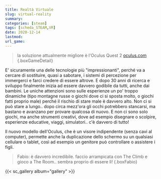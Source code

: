 ```yaml
---
title: Realtà Virtuale
slug: virtual-reality
summary: 
categories: [steam]
tags: [scheda_STEAM,VR]
date: 2020-12-14
lastmod: 
url_game: 
---
```

> la soluzione attualmente migliore è l'Oculus Quest 2
> [oculus.com](https://www.oculus.com)
{.boxGameDetail}

E' sicuramente una delle tecnologie più "impressionanti", perché va a cercare di sostituire, quasi a sabotare, i sistemi di percezione per immergerci e farci credere di essere altrove.
E dopo 30 anni di ricerca e sviluppo finalmente inizia ad essere davvero godibile da tutti, anche dai bambini.
Le uniche attenzioni sono sulle esperienze un po' troppo dinamiche (tipo montagne russe o giochi dove ci si sposta molto, o giochi fatti proprio male) perché il rischio di stare male è davvero alto.
Non ci si può stare a lungo.. dopo circa mezz'ora gli occhi potrebbero stancarsi, ma bastano e avanzano per provare qualcosa di nuovo.
E non ci sono solo giochi, ma anche strumenti creativi, dove ad esempio disegnare o scolpire, esperienze educative, viaggi, simulatori.. c'è davvero di tutto!

Il nuovo modello dell'Oculus, che è un visore indipendente (senza cavi al computer), permette anche la duplicazione dello schermo su un qualsiasi cellulare o tablet, così ad esempio un genitore può controllare o assistere i figli.

> Fabio: è davvero incredibile. faccio arrampicata con The Climb e gioco a The Room.. sembra proprio di essere lì!
{.boxFabio}

{{< sc_gallery album="gallery" >}}
